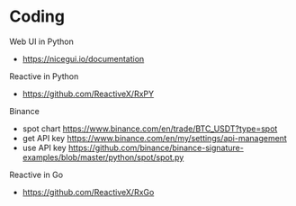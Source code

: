 # Coding

Web UI in Python

- <https://nicegui.io/documentation>

Reactive in Python

- <https://github.com/ReactiveX/RxPY>

Binance

- spot chart <https://www.binance.com/en/trade/BTC_USDT?type=spot>
- get API key <https://www.binance.com/en/my/settings/api-management>
- use API key <https://github.com/binance/binance-signature-examples/blob/master/python/spot/spot.py>

Reactive in Go

- <https://github.com/ReactiveX/RxGo>
